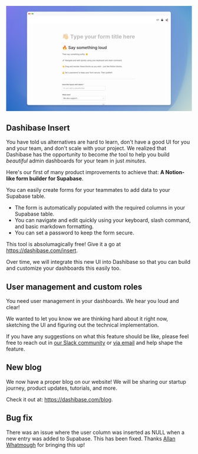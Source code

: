 ![Dashibase Insert](../assets/dashibase-insert.png)

## Dashibase Insert

You have told us alternatives are hard to learn, don't have a good UI for you and your team, and don't scale with your project. We realized that Dashibase has the opportunity to become _the_ tool to help you build _beautiful_ admin dashboards for your team in just _minutes_. 

Here's our first of many product improvements to achieve that: **A Notion-like form builder for Supabase**.

You can easily create forms for your teammates to add data to your Supabase table.

- The form is automatically populated with the required columns in your Supabase table.
- You can navigate and edit quickly using your keyboard, slash command, and basic markdown formatting.
- You can set a password to keep the form secure.

This tool is absolumagically free! Give it a go at https://dashibase.com/insert. 

Over time, we will integrate this new UI into Dashibase so that you can build and customize your dashboards this easily too.

## User management and custom roles

You need user management in your dashboards. We hear you loud and clear! 

We wanted to let you know we are thinking hard about it right now, sketching the UI and figuring out the technical implementation.

If you have any suggestions on what this feature should be like, please feel free to reach out in [our Slack community](https://join.slack.com/t/dashibase-community/shared_invite/zt-180rycyqv-ifRwyiQAiXUlBBVxgxQE7g) or [via email](mailto:sk@dashibase.com) and help shape the feature.

## New blog

We now have a proper blog on our website! We will be sharing our startup journey, product updates, tutorials, and more.

Check it out at: https://dashibase.com/blog.

## Bug fix

There was an issue where the user column was inserted as NULL when a new entry was added to Supabase. This has been fixed. Thanks [Allan Whatmough](https://www.linkedin.com/in/allanwhatmough/?originalSubdomain=au) for bringing this up! 